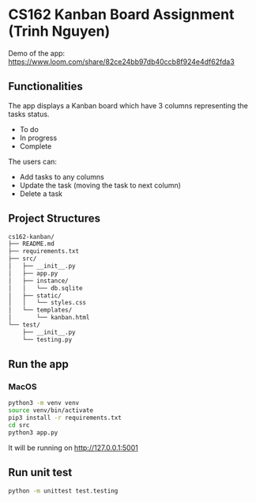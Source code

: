# CS162 Kanban Board Assignment (Trinh Nguyen)

Demo of the app: https://www.loom.com/share/82ce24bb97db40ccb8f924e4df62fda3

## Functionalities
The app displays a Kanban board which have 3 columns representing the tasks status.
- To do
- In progress
- Complete

The users can:
- Add tasks to any columns
- Update the task (moving the task to next column)
- Delete a task

## Project Structures
```bash
cs162-kanban/
├── README.md
├── requirements.txt
├── src/
│   ├── __init__.py
│   ├── app.py
│   ├── instance/
│   │   └── db.sqlite
│   ├── static/
│   │   └── styles.css
│   └── templates/
│       └── kanban.html
└── test/
    ├── __init__.py
    └── testing.py
```


## Run the app
### MacOS
```bash
python3 -m venv venv
source venv/bin/activate
pip3 install -r requirements.txt
cd src
python3 app.py
```
It will be running on http://127.0.0.1:5001
## Run unit test 
```bash
python -m unittest test.testing
```
